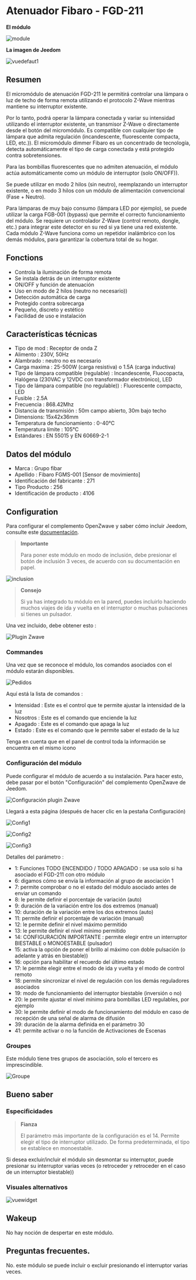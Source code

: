 # Atenuador Fibaro - FGD-211

**El módulo**

![module](images/fibaro.fgd211/module.jpg)

**La imagen de Jeedom**

![vuedefaut1](images/fibaro.fgd211/vuedefaut1.jpg)

## Resumen

El micromódulo de atenuación FGD-211 le permitirá controlar una lámpara o luz de techo de forma remota utilizando el protocolo Z-Wave mientras mantiene su interruptor existente.

Por lo tanto, podrá operar la lámpara conectada y variar su intensidad utilizando el interruptor existente, un transmisor Z-Wave o directamente desde el botón del micromódulo. Es compatible con cualquier tipo de lámpara que admita regulación (incandescente, fluorescente compacta, LED, etc.)). El micromódulo dimmer Fibaro es un concentrado de tecnología, detecta automáticamente el tipo de carga conectada y está protegido contra sobretensiones.

Para las bombillas fluorescentes que no admiten atenuación, el módulo actúa automáticamente como un módulo de interruptor (solo ON/OFF)).

Se puede utilizar en modo 2 hilos (sin neutro), reemplazando un interruptor existente, o en modo 3 hilos con un módulo de alimentación convencional (Fase + Neutro).

Para lámparas de muy bajo consumo (lámpara LED por ejemplo), se puede utilizar la carga FGB-001 (bypass) que permite el correcto funcionamiento del módulo. Se requiere un controlador Z-Wave (control remoto, dongle, etc.) para integrar este detector en su red si ya tiene una red existente. Cada módulo Z-Wave funciona como un repetidor inalámbrico con los demás módulos, para garantizar la cobertura total de su hogar.

## Fonctions

-   Controla la iluminación de forma remota
-   Se instala detrás de un interruptor existente
-   ON/OFF y función de atenuación
-   Uso en modo de 2 hilos (neutro no necesario))
-   Detección automática de carga
-   Protegido contra sobrecarga
-   Pequeño, discreto y estético
-   Facilidad de uso e instalación

## Características técnicas

-   Tipo de mod : Receptor de onda Z
-   Alimento : 230V, 50Hz
-   Alambrado : neutro no es necesario
-   Carga maxima : 25-500W (carga resistiva) o 1.5A (carga inductiva)
-   Tipo de lámpara compatible (regulable) : Incandescente, Fluocopacta, Halógena (230VAC y 12VDC con transformador electrónico), LED
-   Tipo de lámpara compatible (no regulable)) : Fluorescente compacto, LED
-   Fusible : 2.5A
-   Frecuencia : 868.42Mhz
-   Distancia de transmisión : 50m campo abierto, 30m bajo techo
-   Dimensions: 15x42x36mm
-   Temperatura de funcionamiento : 0-40°C
-   Temperatura límite : 105°C
-   Estándares : EN 55015 y EN 60669-2-1

## Datos del módulo

-   Marca : Grupo fibar
-   Apellido : Fibaro FGMS-001 \[Sensor de movimiento\]
-   Identificación del fabricante : 271
-   Tipo Producto : 256
-   Identificación de producto : 4106

## Configuration

Para configurar el complemento OpenZwave y saber cómo incluir Jeedom, consulte este [documentación](https://doc.jeedom.com/es_ES/plugins/automation%20protocol/openzwave/).

> **Importante**
>
> Para poner este módulo en modo de inclusión, debe presionar el botón de inclusión 3 veces, de acuerdo con su documentación en papel.

![inclusion](images/fibaro.fgd211/inclusion.jpg)

> **Consejo**
>
> Si ya has integrado tu módulo en la pared, puedes incluirlo haciendo muchos viajes de ida y vuelta en el interruptor o muchas pulsaciones si tienes un pulsador.

Una vez incluido, debe obtener esto :

![Plugin Zwave](images/fibaro.fgd211/information.jpg)

### Commandes

Una vez que se reconoce el módulo, los comandos asociados con el módulo estarán disponibles.

![Pedidos](images/fibaro.fgd211/commandes.jpg)

Aquí está la lista de comandos :

-   Intensidad : Este es el control que te permite ajustar la intensidad de la luz
-   Nosotros : Este es el comando que enciende la luz
-   Apagado : Este es el comando que apaga la luz
-   Estado : Este es el comando que le permite saber el estado de la luz

Tenga en cuenta que en el panel de control toda la información se encuentra en el mismo icono

### Configuración del módulo

Puede configurar el módulo de acuerdo a su instalación. Para hacer esto, debe pasar por el botón "Configuración" del complemento OpenZwave de Jeedom.

![Configuración plugin Zwave](images/plugin/bouton_configuration.jpg)

Llegará a esta página (después de hacer clic en la pestaña Configuración)

![Config1](images/fibaro.fgd211/config1.jpg)

![Config2](images/fibaro.fgd211/config2.jpg)

![Config3](images/fibaro.fgd211/config3.jpg)

Detalles del parámetro :

-   1: Funciones TODO ENCENDIDO / TODO APAGADO : se usa solo si ha asociado el FGD-211 con otro módulo
-   6: digamos cómo se envía la información al grupo de asociación 1
-   7: permite comprobar o no el estado del módulo asociado antes de enviar un comando
-   8: le permite definir el porcentaje de variación (auto)
-   9: duración de la variación entre los dos extremos (manual)
-   10: duración de la variación entre los dos extremos (auto)
-   11: permite definir el porcentaje de variación (manual)
-   12: le permite definir el nivel máximo permitido
-   13: le permite definir el nivel mínimo permitido
-   14: CONFIGURACIÓN IMPORTANTE : permite elegir entre un interruptor BIESTABLE o MONOESTABLE (pulsador)
-   15: activa la opción de poner el brillo al máximo con doble pulsación (o adelante y atrás en biestable))
-   16: opción para habilitar el recuerdo del último estado
-   17: le permite elegir entre el modo de ida y vuelta y el modo de control remoto
-   18: permite sincronizar el nivel de regulación con los demás reguladores asociados
-   19: modo de funcionamiento del interruptor biestable (inversión o no)
-   20: le permite ajustar el nivel mínimo para bombillas LED regulables, por ejemplo
-   30: le permite definir el modo de funcionamiento del módulo en caso de recepción de una señal de alarma de difusión
-   39: duración de la alarma definida en el parámetro 30
-   41: permite activar o no la función de Activaciones de Escenas

### Groupes

Este módulo tiene tres grupos de asociación, solo el tercero es imprescindible.

![Groupe](images/fibaro.fgd211/groupe.jpg)

## Bueno saber

### Especificidades

> **Fianza**
>
> El parámetro más importante de la configuración es el 14. Permite elegir el tipo de interruptor utilizado. De forma predeterminada, el tipo se establece en monoestable.

Si desea excluir/incluir el módulo sin desmontar su interruptor, puede presionar su interruptor varias veces (o retroceder y retroceder en el caso de un interruptor biestable))

### Visuales alternativos

![vuewidget](images/fibaro.fgd211/vuewidget.jpg)

## Wakeup

No hay noción de despertar en este módulo.

## Preguntas frecuentes.

No. este módulo se puede incluir o excluir presionando el interruptor varias veces.
